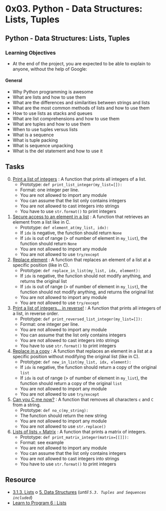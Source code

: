 # 0x03. Python - Data Structures: Lists, Tuples

## Python - Data Structures: Lists, Tuples

### Learning Objectives

- At the end of the project, you are expected to be able to explain to anyone, without the help of Google:

#### General

- Why Python programming is awesome
- What are lists and how to use them
- What are the differences and similarities between strings and lists
- What are the most common methods of lists and how to use them
- How to use lists as stacks and queues
- What are list comprehensions and how to use them
- What are tuples and how to use them
- When to use tuples versus lists
- What is a sequence
- What is tuple packing
- What is sequence unpacking
- What is the del statement and how to use it

## Tasks

0. [Print a list of integers](./0-print_list_integer.py) : A function that prints all integers of a list.
   - Prototype: `def print_list_integer(my_list=[]):`
   - Format: one integer per line.
   - You are not allowed to import any module
   - You can assume that the list only contains integers
   - You are not allowed to cast integers into strings
   - You have to use `str.format()` to print integers
1. [Secure access to an element in a list](./1-element_at.py) : A function that retrieves an element from a list like in C.
   - Prototype: `def element_at(my_list, idx):`
   - If `idx` is negative, the function should return `None`
   - If `idx` is out of range (> of number of element in `my_list`), the function should return `None`
   - You are not allowed to import any module
   - You are not allowed to use `try/except`
2. [Replace element](./2-replace_in_list.py) : A function that replaces an element of a list at a specific position (like in C).
   - Prototype: `def replace_in_list(my_list, idx, element):`
   - If `idx` is negative, the function should not modify anything, and returns the original list
   - If `idx` is out of range (> of number of element in `my_list`), the function should not modify anything, and returns the original list
   - You are not allowed to import any module
   - You are not allowed to use `try/except`
3. [Print a list of integers... in reverse!](./3-print_reversed_list_integer.py) : A function that prints all integers of a list, in reverse order.
   - Prototype: `def print_reversed_list_integer(my_list=[]):`
   - Format: one integer per line.
   - You are not allowed to import any module
   - You can assume that the list only contains integers
   - You are not allowed to cast integers into strings
   - You have to use `str.format()` to print integers
4. [Replace in a copy](4-new_in_list.py) : A function that replaces an element in a list at a specific position without modifying the original list (like in C).
   - Prototype: `def new_in_list(my_list, idx, element):`
   - If `idx` is negative, the function should return a copy of the original `list`
   - If `idx` is out of range (> of number of element in `my_list`), the function should return a copy of the original `list`
   - You are not allowed to import any module
   - You are not allowed to use `try/except`
5. [Can you C me now?](5-no_c.py) : A function that removes all characters `c` and `C` from a string.
   - Prototype: `def no_c(my_string):`
   - The function should return the new string
   - You are not allowed to import any module
   - You are not allowed to use `str.replace()`
6. [Lists of lists = Matrix](6-print_matrix_integer.py) : A function that prints a matrix of integers.
   - Prototype: `def print_matrix_integer(matrix=[[]]):`
   - Format: see example
   - You are not allowed to import any module
   - You can assume that the list only contains integers
   - You are not allowed to cast integers into strings
   - You have to use `str.format()` to print integers

## Resource

- [3.1.3. Lists](https://docs.python.org/3.4/tutorial/introduction.html#lists)
  o [5. Data Structures](https://docs.python.org/3.4/tutorial/datastructures.html) (_until `5.3. Tuples and Sequences included`_)
- [Learn to Program 6 : Lists](https://www.youtube.com/watch?v=A1HUzrvS-Pw)
